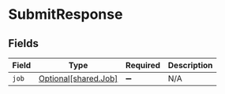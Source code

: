 # SubmitResponse


## Fields

| Field                                              | Type                                               | Required                                           | Description                                        |
| -------------------------------------------------- | -------------------------------------------------- | -------------------------------------------------- | -------------------------------------------------- |
| `job`                                              | [Optional[shared.Job]](../../models/shared/job.md) | :heavy_minus_sign:                                 | N/A                                                |